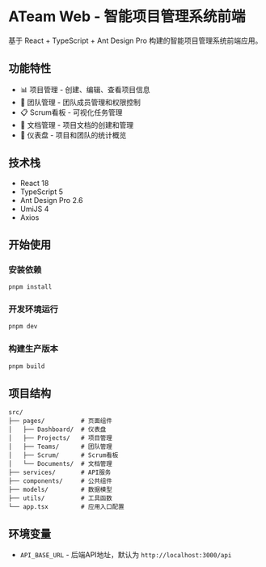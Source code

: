# ATeam Web - 智能项目管理系统前端

基于 React + TypeScript + Ant Design Pro 构建的智能项目管理系统前端应用。

## 功能特性

- 📊 项目管理 - 创建、编辑、查看项目信息
- 👥 团队管理 - 团队成员管理和权限控制
- 📋 Scrum看板 - 可视化任务管理
- 📄 文档管理 - 项目文档的创建和管理
- 🎯 仪表盘 - 项目和团队的统计概览

## 技术栈

- React 18
- TypeScript 5
- Ant Design Pro 2.6
- UmiJS 4
- Axios

## 开始使用

### 安装依赖

```bash
pnpm install
```

### 开发环境运行

```bash
pnpm dev
```

### 构建生产版本

```bash
pnpm build
```

## 项目结构

```
src/
├── pages/          # 页面组件
│   ├── Dashboard/  # 仪表盘
│   ├── Projects/   # 项目管理
│   ├── Teams/      # 团队管理
│   ├── Scrum/      # Scrum看板
│   └── Documents/  # 文档管理
├── services/       # API服务
├── components/     # 公共组件
├── models/         # 数据模型
├── utils/          # 工具函数
└── app.tsx         # 应用入口配置
```

## 环境变量

- `API_BASE_URL` - 后端API地址，默认为 `http://localhost:3000/api`